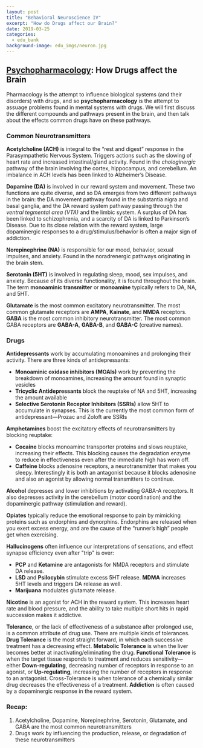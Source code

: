 ```yaml
---
layout: post
title: "Behavioral Neuroscience IV"
excerpt: "How do Drugs affect our Brain?"
date: 2019-03-25
categories:
  - edu_bank
background-image: edu_imgs/neuron.jpg
---
```


## <u>Psychopharmacology</u>: How Drugs affect the Brain

Pharmacology is the attempt to influence biological systems (and their disorders) with drugs, and so **psychopharmacology** is the attempt to assuage problems found in mental systems with drugs. We will first discuss the different compounds and pathways present in the brain, and then talk about the effects common drugs have on these pathways.

### Common Neurotransmitters
**Acetylcholine (ACH)** is integral to the “rest and digest” response in the Parasympathetic Nervous System. Triggers actions such as the slowing of heart rate and increased intestinal/gland activity. Found in the _chologinergic_ pathway of the brain involving the cortex, hippocampus, and cerebellum. An imbalance in ACH levels has been linked to Alzheimer’s Disease.

**Dopamine (DA)** is involved in our reward system and movement. These two functions are quite diverse, and so DA emerges from two different pathways in the brain: the DA movement pathway found in the substantia nigra and basal ganglia, and the DA reward system pathway passing through the _ventral tegmental area (VTA)_ and the limbic system. A surplus of DA has been linked to schizophrenia, and a scarcity of DA is linked to Parkinson’s Disease. Due to its close relation with the reward system, large dopaminergic responses to a drug/stimulus/behavior is often a major sign of addiction.

**Norepinephrine (NA)** is responsible for our mood, behavior, sexual impulses, and anxiety. Found in the noradrenergic pathways originating in the brain stem.

**Serotonin (5HT)** is involved in regulating sleep, mood, sex impulses, and anxiety. Because of its diverse functionality, it is found throughout the brain. The term **monoaminic transmitter** or **monoamine** typically refers to DA, NA, and 5HT.

**Glutamate** is the most common excitatory neurotransmitter. The most common glutamate receptors are **AMPA**, **Kainate**, and **NMDA** receptors. **GABA** is the most common inhibitory neurotransmitter. The most common GABA receptors are **GABA-A**, **GABA-B**, and **GABA-C** (creative names).

### Drugs

**Antidepressants** work by accumulating monoamines and prolonging their activity. There are three kinds of antidepressants:
- **Monoaminic oxidase inhibitors (MOAIs)** work by preventing the breakdown of monoamines, increasing the amount found in synaptic vesicles
- **Tricyclic Antidepressants** block the reuptake of NA and 5HT, increasing the amount available
- **Selective Serotonin Receptor Inhibitors (SSRIs)** allow 5HT to accumulate in synapses. This is the currently the most common form of antidepressant—Prozac and Zoloft are SSRIs

**Amphetamines** boost the excitatory effects of neurotransmitters by blocking reuptake:
- **Cocaine** blocks monoaminc transporter proteins and slows reuptake, increasing their effects. This blocking causes the degradation enzyme to reduce in effectiveness even after the immediate high has worn off.
- **Caffeine** blocks adenosine receptors, a neurotransmitter that makes you sleepy. Interestingly it is both an antagonist because it blocks adenosine and also an agonist by allowing normal transmitters to continue.

**Alcohol** depresses and lower inhibitions by activating GABA-A receptors. It also depresses activity in the cerebellum (motor coordination) and the dopaminergic pathway (stimulation and reward).

**Opiates** typically reduce the emotional response to pain by mimicking proteins such as endorphins and dynorphins. Endorphins are released when you exert excess energy, and are the cause of the “runner’s high” people get when exercising.

**Hallucinogens** often influence our interpretations of sensations, and effect synapse efficiency even after "trip" is over:
- **PCP** and **Ketamine** are antagonists for NMDA receptors and stimulate DA release.
- **LSD** and **Psilocybin** stimulate excess 5HT release. **MDMA** increases 5HT levels and triggers DA release as well.
- **Marijuana** modulates glutamate release.

**Nicotine** is an agonist for ACH in the reward system. This increases heart rate and blood pressure, and the ability to take multiple short hits in rapid succession makes it addictive.

**Tolerance**, or the lack of effectiveness of a substance after prolonged use, is a common attribute of drug use. There are multiple kinds of tolerances. **Drug Tolerance** is the most straight forward, in which each successive treatment has a decreasing effect. **Metabolic Tolerance** is when the liver becomes better at inactivating/eliminating the drug. **Functional Tolerance** is when the target tissue responds to treatment and reduces sensitivity—either **Down-regulating**, decreasing number of receptors in response to an agonist, or **Up-regulating**, increasing the number of receptors in response to an antagonist. Cross-Tolerance is when tolerance of a chemically similar drug decreases the effectiveness of a treatment. **Addiction** is often caused by a dopaminergic response in the reward system.
### Recap:
1.	Acetylcholine, Dopamine, Norepinephrine, Serotonin, Glutamate, and GABA are the most common neurotransmitters
2.	Drugs work by influencing the production, release, or degradation of these neurotransmitters
